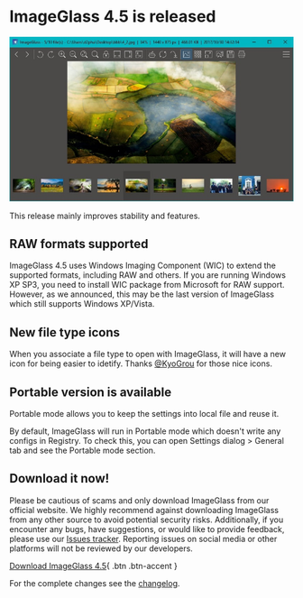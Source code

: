 # ImageGlass 4.5 is released
![ImageGlass 4.5](https://github.com/ImageGlass/config/blob/main/screenshots/v4.5/4.5_1.jpg?raw=true)

This release mainly improves stability and features.

## RAW formats supported
ImageGlass 4.5 uses Windows Imaging Component (WIC) to extend the supported formats, including RAW and others. 
If you are running Windows XP SP3, you need to install WIC package from Microsoft for RAW support. However, as we announced, this may be the last version of ImageGlass which still supports Windows XP/Vista.


## New file type icons
When you associate a file type to open with ImageGlass, it will have a new icon for being easier to idetify. Thanks [@KyoGrou](https://github.com/d2phap/ImageGlass/issues/217) for those nice icons.


## Portable version is available
Portable mode allows you to keep the settings into local file and reuse it. 

By default, ImageGlass will run in Portable mode which doesn't write any configs in Registry. To check this, you can open Settings dialog > General tab and see the Portable mode section.


## Download it now!
Please be cautious of scams and only download ImageGlass from our official website. We highly recommend against downloading ImageGlass from any other source to avoid potential security risks. Additionally, if you encounter any bugs, have suggestions, or would like to provide feedback, please use our [Issues tracker](https://github.com/d2phap/ImageGlass/issues). Reporting issues on social media or other platforms will not be reviewed by our developers.

[Download ImageGlass 4.5](https://imageglass.org/release/imageglass-4-5-11-27-22){ .btn .btn-accent }

For the complete changes see the [changelog](https://github.com/d2phap/ImageGlass/releases/tag/4.5.11.27).
